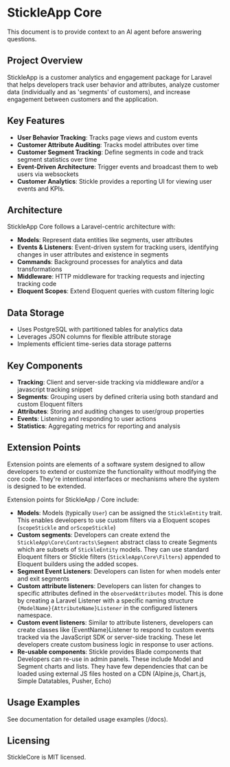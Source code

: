 # StickleApp Core

This document is to provide context to an AI agent before answering questions.

## Project Overview

StickleApp is a customer analytics and engagement package for Laravel that helps developers track user behavior and attributes, analyze customer data (individually and as 'segments' of customers), and increase engagement between customers and the application.

## Key Features

-   **User Behavior Tracking**: Tracks page views and custom events
-   **Customer Attribute Auditing**: Tracks model attributes over time
-   **Customer Segment Tracking**: Define segments in code and track segment statistics over time
-   **Event-Driven Architecture**: Trigger events and broadcast them to web users via websockets
-   **Customer Analytics**: Stickle provides a reporting UI for viewing user events and KPIs.

## Architecture

StickleApp Core follows a Laravel-centric architecture with:

-   **Models**: Represent data entities like segments, user attributes
-   **Events & Listeners**: Event-driven system for tracking users, identifying changes in user attributes and existence in segments
-   **Commands**: Background processes for analytics and data transformations
-   **Middleware**: HTTP middleware for tracking requests and injecting tracking code
-   **Eloquent Scopes**: Extend Eloquent queries with custom filtering logic

## Data Storage

-   Uses PostgreSQL with partitioned tables for analytics data
-   Leverages JSON columns for flexible attribute storage
-   Implements efficient time-series data storage patterns

## Key Components

-   **Tracking**: Client and server-side tracking via middleware and/or a javascript tracking snippet
-   **Segments**: Grouping users by defined criteria using both standard and custom Eloquent filters
-   **Attributes**: Storing and auditing changes to user/group properties
-   **Events**: Listening and responding to user actions
-   **Statistics**: Aggregating metrics for reporting and analysis

## Extension Points

Extension points are elements of a software system designed to allow developers to extend or customize the functionality without modifying the core code. They're intentional interfaces or mechanisms where the system is designed to be extended.

Extension points for StickleApp / Core include:

-   **Models**: Models (typically `User`) can be assigned the `StickleEntity` trait. This enables developers to use custom filters via a Eloquent scopes (`scopeStickle` and `orScopeStickle`)
-   **Custom segments**: Developers can create extend the `StickleApp\Core\Contracts\Segment` abstract class to create Segments which are subsets of `StickleEntity` models. They can use standard Eloquent filters or Stickle filters (`StickleApp\Core\Filters`) appended to Eloquent builders using the added scopes.
-   **Segment Event Listeners**: Developers can listen for when models enter and exit segments
-   **Custom attribute listeners**: Developers can listen for changes to specific attributes defined in the `observedAttributes` model. This is done by creating a Laravel Listener with a specific naming structure `{ModelName}{AttributeName}Listener` in the configured listeners namespace.
-   **Custom event listeners**: Similar to attribute listeners, developers can create classes like {EventName}Listener to respond to custom events tracked via the JavaScript SDK or server-side tracking. These let developers create custom business logic in response to user actions.
-   **Re-usable components**: Stickle provides Blade components that Developers can re-use in admin panels. These include Model and Segment charts and lists. They have few dependencies that can be loaded using external JS files hosted on a CDN (Alpine.js, Chart.js, Simple Datatables, Pusher, Echo)

## Usage Examples

See documentation for detailed usage examples (/docs).

## Licensing

StickleCore is MIT licensed.
